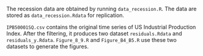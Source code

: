 The recession data are obtained by running `data_recession.R`. The data are stored as `data_recession.Rdata` for replication.

`IPB50001SQ.csv` contains the original time series of US Industrial Production Index. After the filtering, it produces two dataset `residuals.Rdata` and `residuals_y.Rdata`. `Figure_8_9.R` and `Figure_B4_B5.R` use these two datasets to generate the figures.

